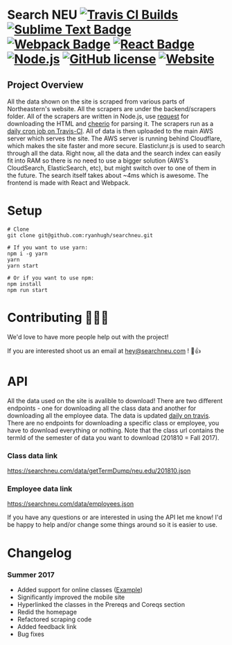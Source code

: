 # Search NEU [![Travis CI Builds](https://travis-ci.org/ryanhugh/searchneu.svg?branch=master)](https://travis-ci.org/ryanhugh/searchneu/) [![Sublime Text Badge](https://cdn.rawgit.com/aleen42/badges/master/src/sublime_text.svg)](#) [![Webpack Badge](https://cdn.rawgit.com/aleen42/badges/master/src/webpack.svg)](#) [![React Badge](https://cdn.rawgit.com/aleen42/badges/master/src/react.svg)](#)  [![Node.js](https://cdn.rawgit.com/aleen42/badges/master/src/node.svg)](#)  [![GitHub license](https://img.shields.io/badge/license-AGPLv3-blue.svg)](#) [![Website](https://img.shields.io/website/https/searchneu.com.svg)](https://searchneu.com)


## Project Overview 
All the data shown on the site is scraped from various parts of Northeastern's website. All the scrapers are under the backend/scrapers folder. All of the scrapers are written in Node.js, use [request](https://github.com/request/request) for downloading the HTML and [cheerio](https://github.com/cheeriojs/cheerio) for parsing it. The scrapers run as a [daily cron job on Travis-CI](https://travis-ci.org/ryanhugh/searchneu/builds). All of data is then uploaded to the main AWS server which serves the site. The AWS server is running behind Cloudflare, which makes the site faster and more secure. Elasticlunr.js is used to search through all the data. Right now, all the data and the search index can easily fit into RAM so there is no need to use a bigger solution (AWS's CloudSearch, ElasticSearch, etc), but might switch over to one of them in the future. The search itself takes about ~4ms which is awesome. The frontend is made with React and Webpack.

# Setup


```
# Clone
git clone git@github.com:ryanhugh/searchneu.git

# If you want to use yarn:
npm i -g yarn
yarn 
yarn start

# Or if you want to use npm:
npm install
npm run start
```

# Contributing 🎉🎉🎉
We'd love to have more people help out with the project! 

If you are interested shoot us an email at [hey@searchneu.com](mailto:hey@searchneu.com) ! 🎉👍


# API

All the data used on the site is avalible to download! There are two different endpoints - one for downloading all the class data and another for downloading all the employee data. The data is updated [daily on travis](https://travis-ci.org/ryanhugh/searchneu/builds). There are no endpoints for downloading a specific class or employee, you have to download everything or nothing.  Note that the class url contains the termId of the semester of data you want to download (201810 = Fall 2017).

### Class data link
https://searchneu.com/data/getTermDump/neu.edu/201810.json

### Employee data link
https://searchneu.com/data/employees.json

If you have any questions or are interested in using the API let me know! I'd be happy to help and/or change some things around so it is easier to use. 


# Changelog

### Summer 2017
 - Added support for online classes ([Example](https://searchneu.com/engw3302))
 - Significantly improved the mobile site
 - Hyperlinked the classes in the Prereqs and Coreqs section
 - Redid the homepage
 - Refactored scraping code
 - Added feedback link
 - Bug fixes



